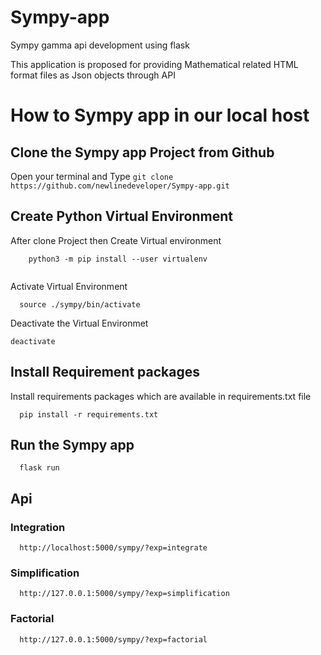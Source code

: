 # Sympy-app
Sympy gamma api development using flask 

This application is proposed for providing Mathematical related HTML format files as Json objects through  API 


# How to Sympy app in our local host 

## Clone the Sympy app Project from Github
  
  Open your terminal and Type 
  `git clone https://github.com/newlinedeveloper/Sympy-app.git`

## Create Python Virtual Environment
  
  After clone Project then Create Virtual environment
  
  ```
      python3 -m pip install --user virtualenv
      
  ```
  Activate Virtual Environment
  ```
    source ./sympy/bin/activate
  ```
  
  Deactivate the Virtual Environmet
  ```
  deactivate
  ```

## Install Requirement packages

Install requirements packages which are available in requirements.txt file

```
  pip install -r requirements.txt
```


## Run the Sympy app

```
  flask run
```

## Api

### Integration
``` 
  http://localhost:5000/sympy/?exp=integrate
```
### Simplification
```
  http://127.0.0.1:5000/sympy/?exp=simplification
```

### Factorial
```
  http://127.0.0.1:5000/sympy/?exp=factorial
```


